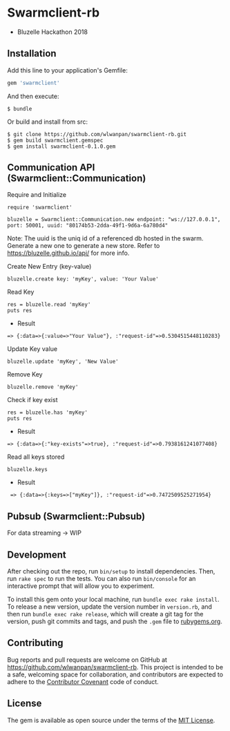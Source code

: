 # Swarmclient-rb

- Bluzelle Hackathon 2018

## Installation

Add this line to your application's Gemfile:

```ruby
gem 'swarmclient'
```

And then execute:

    $ bundle

Or build and install from src:

    $ git clone https://github.com/wlwanpan/swarmclient-rb.git
    $ gem build swarmclient.gemspec
    $ gem install swarmclient-0.1.0.gem

## Communication API (Swarmclient::Communication)

Require and Initialize
```
require 'swarmclient'

bluzelle = Swarmclient::Communication.new endpoint: "ws://127.0.0.1", port: 50001, uuid: "80174b53-2dda-49f1-9d6a-6a780d4"
```

Note: The uuid is the uniq id of a referenced db hosted in the swarm.
Generate a new one to generate a new store.
Refer to https://bluzelle.github.io/api/ for more info.

Create New Entry (key-value)
```
bluzelle.create key: 'myKey', value: 'Your Value'
```

Read Key
```
res = bluzelle.read 'myKey'
puts res
```
- Result
```
=> {:data=>{:value=>"Your Value"}, :"request-id"=>0.5304515448110283}
```

Update Key value
```
bluzelle.update 'myKey', 'New Value'
```

Remove Key
```
bluzelle.remove 'myKey'
```

Check if key exist
```
res = bluzelle.has 'myKey'
puts res
```
- Result
```
=> {:data=>{:"key-exists"=>true}, :"request-id"=>0.7938161241077408}
```

Read all keys stored
```
bluzelle.keys
```
- Result
```
 => {:data=>{:keys=>["myKey"]}, :"request-id"=>0.7472509525271954}
```

## Pubsub (Swarmclient::Pubsub)

For data streaming -> WIP

## Development

After checking out the repo, run `bin/setup` to install dependencies. Then, run `rake spec` to run the tests. You can also run `bin/console` for an interactive prompt that will allow you to experiment.

To install this gem onto your local machine, run `bundle exec rake install`. To release a new version, update the version number in `version.rb`, and then run `bundle exec rake release`, which will create a git tag for the version, push git commits and tags, and push the `.gem` file to [rubygems.org](https://rubygems.org).

## Contributing

Bug reports and pull requests are welcome on GitHub at https://github.com/wlwanpan/swarmclient-rb. This project is intended to be a safe, welcoming space for collaboration, and contributors are expected to adhere to the [Contributor Covenant](http://contributor-covenant.org) code of conduct.

## License

The gem is available as open source under the terms of the [MIT License](https://opensource.org/licenses/MIT).
